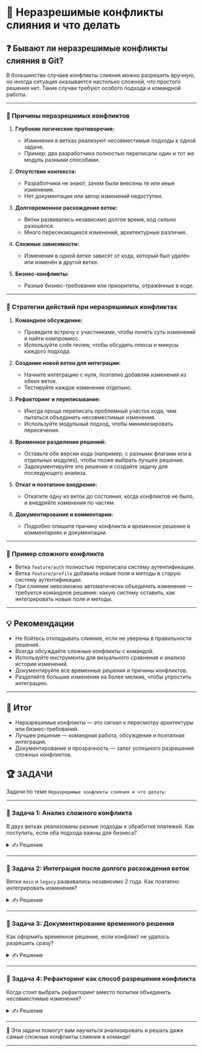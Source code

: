 # 📌 Неразрешимые конфликты слияния и что делать

## ❓ Бывают ли неразрешимые конфликты слияния в Git?

В большинстве случаев конфликты слияния можно разрешить вручную, но иногда ситуация оказывается настолько сложной, что простого решения нет. Такие случаи требуют особого подхода и командной работы.

---

### 🔹 Причины неразрешимых конфликтов

1. **Глубокие логические противоречия:**
   - Изменения в ветках реализуют несовместимые подходы к одной задаче.
   - Пример: два разработчика полностью переписали один и тот же модуль разными способами.

2. **Отсутствие контекста:**
   - Разработчики не знают, зачем были внесены те или иные изменения.
   - Нет документации или автор изменений недоступен.

3. **Долговременное расхождение веток:**
   - Ветки развивались независимо долгое время, код сильно разошёлся.
   - Много пересекающихся изменений, архитектурные различия.

4. **Сложные зависимости:**
   - Изменения в одной ветке зависят от кода, который был удалён или изменён в другой ветке.

5. **Бизнес-конфликты:**
   - Разные бизнес-требования или приоритеты, отражённые в коде.

---

### 🔹 Стратегии действий при неразрешимых конфликтах

1. **Командное обсуждение:**
   - Проведите встречу с участниками, чтобы понять суть изменений и найти компромисс.
   - Используйте code review, чтобы обсудить плюсы и минусы каждого подхода.

2. **Создание новой ветки для интеграции:**
   - Начните интеграцию с нуля, поэтапно добавляя изменения из обеих веток.
   - Тестируйте каждое изменение отдельно.

3. **Рефакторинг и переписывание:**
   - Иногда проще переписать проблемный участок кода, чем пытаться объединить несовместимые изменения.
   - Используйте модульный подход, чтобы минимизировать пересечения.

4. **Временное разделение решений:**
   - Оставьте обе версии кода (например, с разными флагами или в отдельных модулях), чтобы позже выбрать лучшее решение.
   - Задокументируйте это решение и создайте задачу для последующего анализа.

5. **Откат и поэтапное внедрение:**
   - Откатите одну из веток до состояния, когда конфликтов не было, и внедряйте изменения по частям.

6. **Документирование и комментарии:**
   - Подробно опишите причину конфликта и временное решение в комментариях и документации.

---

### 🔹 Пример сложного конфликта

- Ветка `feature/auth` полностью переписала систему аутентификации.
- Ветка `feature/profile` добавила новые поля и методы в старую систему аутентификации.
- При слиянии невозможно автоматически объединить изменения — требуется командное решение: какую систему оставить, как интегрировать новые поля и методы.

---

## 💡 Рекомендации

- Не бойтесь откладывать слияние, если не уверены в правильности решения.
- Всегда обсуждайте сложные конфликты с командой.
- Используйте инструменты для визуального сравнения и анализа истории изменений.
- Документируйте все временные решения и причины конфликтов.
- Разделяйте большие изменения на более мелкие, чтобы упростить интеграцию.

---

## 🎯 Итог

- Неразрешимые конфликты — это сигнал к пересмотру архитектуры или бизнес-требований.
- Лучшее решение — командная работа, обсуждение и поэтапная интеграция.
- Документирование и прозрачность — залог успешного разрешения сложных конфликтов.

## 🏆 ЗАДАЧИ

Задачи по теме `Неразрешимые конфликты слияния и что делать`:

---

### 📌 Задача 1: Анализ сложного конфликта

В двух ветках реализованы разные подходы к обработке платежей. Как поступить, если оба подхода важны для бизнеса?

<details>
<summary>✍ Решение</summary>

- Провести обсуждение с командой и бизнес-аналитиками.
- Оценить плюсы и минусы каждого подхода.
- Возможно, временно реализовать оба варианта с помощью feature flags.
- Протестировать оба решения и выбрать оптимальное.
- Документировать принятое решение.

</details>

---

### 📌 Задача 2: Интеграция после долгого расхождения веток

Ветки `main` и `legacy` развивались независимо 2 года. Как поэтапно интегрировать изменения?

<details>
<summary>✍ Решение</summary>

- Создать новую интеграционную ветку.
- Поочерёдно переносить изменения из обеих веток, тестируя каждый этап.
- Использовать модульный подход для минимизации конфликтов.
- Постепенно объединять функциональность, устраняя устаревший код.
- Вести подробную документацию по каждому этапу интеграции.

</details>

---

### 📌 Задача 3: Документирование временного решения

Как оформить временное решение, если конфликт не удалось разрешить сразу?

<details>
<summary>✍ Решение</summary>

- Добавить комментарии в код с описанием проблемы и ссылкой на задачу в трекере.
- Создать issue или задачу для последующего анализа.
- Описать в документации причины и возможные пути решения.

</details>

---

### 📌 Задача 4: Рефакторинг как способ разрешения конфликта

Когда стоит выбрать рефакторинг вместо попытки объединить несовместимые изменения?

<details>
<summary>✍ Решение</summary>

- Когда архитектура кода устарела и мешает интеграции новых функций.
- Когда попытки объединения приводят к усложнению и потере читаемости.
- Когда проще реализовать новую, более гибкую структуру, чем поддерживать старую.

</details>

---

🎉 Эти задачи помогут вам научиться анализировать и решать даже самые сложные конфликты слияния в команде!

--- 